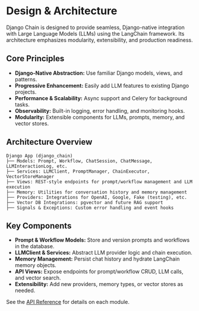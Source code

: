 # Design & Architecture

Django Chain is designed to provide seamless, Django-native integration with Large Language Models (LLMs) using the LangChain framework. Its architecture emphasizes modularity, extensibility, and production readiness.

## Core Principles
- **Django-Native Abstraction:** Use familiar Django models, views, and patterns.
- **Progressive Enhancement:** Easily add LLM features to existing Django projects.
- **Performance & Scalability:** Async support and Celery for background tasks.
- **Observability:** Built-in logging, error handling, and monitoring hooks.
- **Modularity:** Extensible components for LLMs, prompts, memory, and vector stores.

## Architecture Overview
```
Django App (django_chain)
├── Models: Prompt, Workflow, ChatSession, ChatMessage, LLMInteractionLog, etc.
├── Services: LLMClient, PromptManager, ChainExecutor, VectorStoreManager
├── Views: REST-style endpoints for prompt/workflow management and LLM execution
├── Memory: Utilities for conversation history and memory management
├── Providers: Integrations for OpenAI, Google, Fake (testing), etc.
├── Vector DB Integrations: pgvector and future RAG support
├── Signals & Exceptions: Custom error handling and event hooks
```

## Key Components
- **Prompt & Workflow Models:** Store and version prompts and workflows in the database.
- **LLMClient & Services:** Abstract LLM provider logic and chain execution.
- **Memory Management:** Persist chat history and hydrate LangChain memory objects.
- **API Views:** Expose endpoints for prompt/workflow CRUD, LLM calls, and vector search.
- **Extensibility:** Add new providers, memory types, or vector stores as needed.

See the [API Reference](../api/intro.md) for details on each module.
